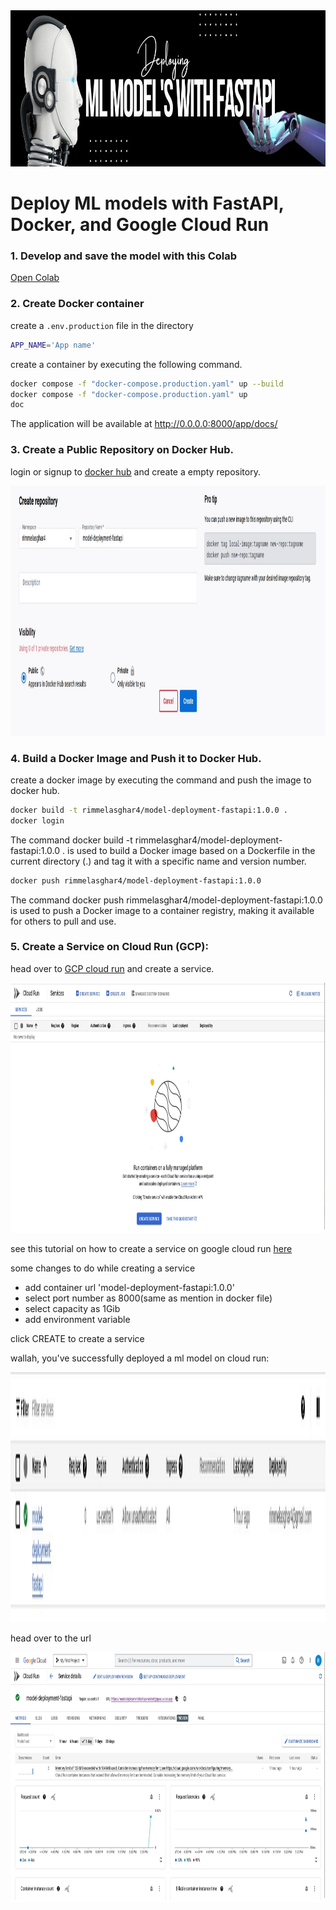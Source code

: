 <img src="https://github.com/rimmelasghar/Deploy-ML-FastAPI/blob/main/img/ML.jpg" alt="Girl in a jacket" width="1000" height="250">

# Deploy ML models with FastAPI, Docker, and Google Cloud Run


### 1. Develop and save the model with this Colab

[Open Colab](https://colab.research.google.com/drive/1uaALcaatvxOu42IhQA4r0bahfdpw-Z7v?usp=sharing)

### 2. Create Docker container
create a ```.env.production``` file in the directory
```bash
APP_NAME='App name'
```
create a container by executing the following command.
```bash
docker compose -f "docker-compose.production.yaml" up --build
docker compose -f "docker-compose.production.yaml" up
doc
```

The application will be available at http://0.0.0.0:8000/app/docs/

### 3. Create a Public Repository on Docker Hub.

login or signup to [docker hub](https://hub.docker.com/) and create a empty repository.

<img src="https://github.com/rimmelasghar/Deploy-ML-FastAPI/blob/main/img/dockerhub-repository.jpg" alt="creating a repository on docker hub" width="1000" height="400">

### 4. Build a Docker Image and Push it to Docker Hub.

create a docker image by executing the command and push the image to docker hub.

```bash
docker build -t rimmelasghar4/model-deployment-fastapi:1.0.0 .
docker login

```
The command docker build -t rimmelasghar4/model-deployment-fastapi:1.0.0 . is used to build a Docker image based on a Dockerfile in the current directory (.) and tag it with a specific name and version number.

```bash
docker push rimmelasghar4/model-deployment-fastapi:1.0.0
```
The command docker push rimmelasghar4/model-deployment-fastapi:1.0.0 is used to push a Docker image to a container registry, making it available for others to pull and use. 

### 5. Create a Service on Cloud Run (GCP):
head over to [GCP cloud run](https://console.cloud.google.com/run) and create a service.

<img src="https://github.com/rimmelasghar/Deploy-ML-FastAPI/blob/main/img/cloud-run-interface.jpg" alt="creating a service on cloud run" width="1000" height="400">

see this tutorial on how to create a service on google cloud run 
[here](https://www.cyberithub.com/how-to-create-service-in-google-cloud-run-using-6-easy-steps/)

some changes to do while creating a service
 - add container url 'model-deployment-fastapi:1.0.0'
 - select port number as 8000(same as mention in docker file)
 - select capacity as 1Gib
 - add environment variable

 click CREATE to create a service

wallah, you've successfully deployed a ml model on cloud run:


<img src="https://github.com/rimmelasghar/Deploy-ML-FastAPI/blob/main/img/cloud-run-created.jpg" alt="creating a service on cloud run" width="1000" height="400">

head over to the url

<img src="https://github.com/rimmelasghar/Deploy-ML-FastAPI/blob/main/img/cloud-run-deployed.jpg" alt="creating a service on cloud run" width="1000" height="400">